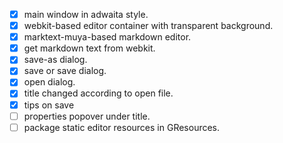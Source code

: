 - [x] main window in adwaita style.
- [x] webkit-based editor container with transparent background.
- [x] marktext-muya-based markdown editor.
- [x] get markdown text from webkit.
- [x] save-as dialog.
- [x] save or save dialog.
- [x] open dialog.
- [x] title changed according to open file.
- [x] tips on save
- [ ] properties popover under title.
- [ ] package static editor resources in GResources.